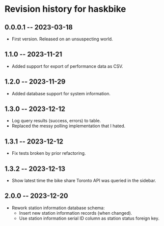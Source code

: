 # Revision history for haskbike

## 0.0.0.1 -- 2023-03-18

* First version. Released on an unsuspecting world.

## 1.1.0 -- 2023-11-21

* Added support for export of performance data as CSV.

## 1.2.0 -- 2023-11-29

* Added database support for system information.

## 1.3.0 -- 2023-12-12

* Log query results (success, errors) to table.
* Replaced the messy polling implementation that I hated.

## 1.3.1 -- 2023-12-12

* Fix tests broken by prior refactoring.

## 1.3.2 -- 2023-12-13

* Show latest time the bike share Toronto API was queried in the sidebar.

## 2.0.0 -- 2023-12-20

* Rework station information database schema:
  * Insert new station information records (when changed).
  * Use station information serial ID column as station status foreign key.
